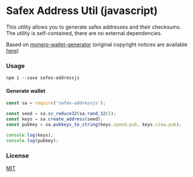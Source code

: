 # Safex Address Util (javascript)

This utility allows you to generate safex addresses and their checksums. The utility is self-contained, there are no external dependencies.

Based on [monero-wallet-generator](https://github.com/moneromooo-monero/monero-wallet-generator) (original copyright notices are available [here](copyrights.md))

### Usage

```
npm i --save safex-addressjs
```

#### Generate wallet

```javascript
const sa = require('safex-addressjs');

const seed = sa.sc_reduce32(sa.rand_32());
const keys = sa.create_address(seed);
const pubkey = sa.pubkeys_to_string(keys.spend.pub, keys.view.pub);

console.log(keys);
console.log(pubkey);
```

### License

[MIT](LICENSE)
